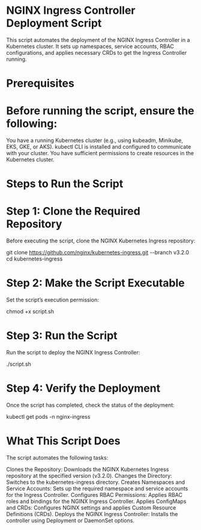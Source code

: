 # NGINX Ingress Controller Deployment Script
This script automates the deployment of the NGINX Ingress Controller in a Kubernetes cluster. It sets up namespaces, service accounts, RBAC configurations, and applies necessary CRDs to get the Ingress Controller running.

# Prerequisites
# Before running the script, ensure the following:

You have a running Kubernetes cluster (e.g., using kubeadm, Minikube, EKS, GKE, or AKS).
kubectl CLI is installed and configured to communicate with your cluster.
You have sufficient permissions to create resources in the Kubernetes cluster.

# Steps to Run the Script
# Step 1: Clone the Required Repository
Before executing the script, clone the NGINX Kubernetes Ingress repository:

git clone https://github.com/nginx/kubernetes-ingress.git --branch v3.2.0
cd kubernetes-ingress

# Step 2: Make the Script Executable
Set the script’s execution permission:


chmod +x script.sh
# Step 3: Run the Script
Run the script to deploy the NGINX Ingress Controller:


./script.sh
# Step 4: Verify the Deployment
Once the script has completed, check the status of the deployment:


kubectl get pods -n nginx-ingress
# What This Script Does
The script automates the following tasks:

Clones the Repository: Downloads the NGINX Kubernetes Ingress repository at the specified version (v3.2.0).
Changes the Directory: Switches to the kubernetes-ingress directory.
Creates Namespaces and Service Accounts: Sets up the required namespace and service accounts for the Ingress Controller.
Configures RBAC Permissions: Applies RBAC roles and bindings for the NGINX Ingress Controller.
Applies ConfigMaps and CRDs: Configures NGINX settings and applies Custom Resource Definitions (CRDs).
Deploys the NGINX Ingress Controller: Installs the controller using Deployment or DaemonSet options.

